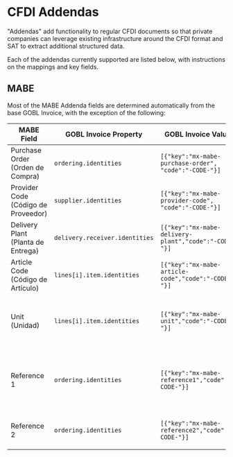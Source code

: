# CFDI Addendas

"Addendas" add functionality to regular CFDI documents so that private companies can leverage existing infrastructure around the CFDI format and SAT to extract additional structured data.

Each of the addendas currently supported are listed below, with instructions on the mappings and key fields.

## MABE

Most of the MABE Addenda fields are determined automatically from the base GOBL Invoice, with the exception of the following:

| MABE Field                          | GOBL Invoice Property          | GOBL Invoice Value                                    | Description                                                               |
| ----------------------------------- | ------------------------------ | ----------------------------------------------------- | ------------------------------------------------------------------------- |
| Purchase Order (Orden de Compra)    | `ordering.identities`          | `[{"key":"mx-mabe-purchase-order", "code":"-CODE-"}]` | Provided by Mabe for the order                                            |
| Provider Code (Código de Proveedor) | `supplier.identities`          | `[{"key":"mx-mabe-provider-code", "code":"-CODE-"}]`  | Code issued by Mabe to identify the supplier                              |
| Delivery Plant (Planta de Entrega)  | `delivery.receiver.identities` | `[{"key":"mx-mabe-delivery-plant","code":"-CODE-"}]`  | Delivery Plant Code                                                       |
| Article Code (Código de Artículo)   | `lines[i].item.identities`     | `[{"key":"mx-mabe-article-code","code":"-CODE-"}]`    | Article code provided by Mabe                                             |
| Unit (Unidad)                       | `lines[i].item.identities`     | `[{"key":"mx-mabe-unit","code":"-CODE-"}]`            | Item unit code provided by Mabe (falls back to CFDI/UNECE unit)           |
| Reference 1                         | `ordering.identities`          | `[{"key":"mx-mabe-reference1","code":"-CODE-"}]`      | Additional code required by Mabe in certain circumstances while ordering. |
| Reference 2                         | `ordering.identities`          | `[{"key":"mx-mabe-reference2","code":"-CODE-"}]`      | Set to `NA` by default as not currently used by Mabe.                     |
